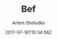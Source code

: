 ---
title: "Bef"
github: https://github.com/artemsheludko/bef
demo: https://artemsheludko.github.io/bef/
author: Artem Sheludko

ssg:
  - Jekyll
cms:
  - No Cms
date: 2017-07-16T15:34:56Z
github_branch: master
description: "Bef is a responsive jekyll theme https://artemsheludko.github.io/bef/"
---